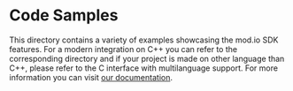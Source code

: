 # Code Samples

This directory contains a variety of examples showcasing the mod.io SDK features. For a modern integration on C++ you can refer to the corresponding directory and if your project is made on other language than C++, please refer to the C interface with multilanguage support. For more information you can visit [our documentation](https://github.com/modio/SDK/wiki).

